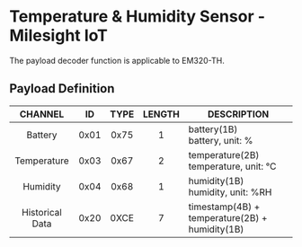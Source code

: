 # Temperature & Humidity Sensor - Milesight IoT

The payload decoder function is applicable to EM320-TH.

## Payload Definition

|     CHANNEL     |  ID  | TYPE | LENGTH | DESCRIPTION                                    |
| :-------------: | :--: | :--: | :----: | ---------------------------------------------- |
|     Battery     | 0x01 | 0x75 |   1    | battery(1B)<br/>battery, unit: %               |
|   Temperature   | 0x03 | 0x67 |   2    | temperature(2B)<br/>temperature, unit: ℃       |
|    Humidity     | 0x04 | 0x68 |   1    | humidity(1B)<br/>humidity, unit: %RH           |
| Historical Data | 0x20 | 0XCE |   7    | timestamp(4B) + temperature(2B) + humidity(1B) |
